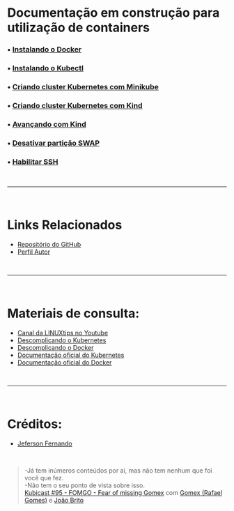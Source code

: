 # Documentação em construção para utilização de containers

### &#x2022; [Instalando o Docker](./capitulo/instalando-o-docker.md)

### &#x2022; [Instalando o Kubectl](./capitulo/instalando-o-kubectl.md)

### &#x2022; [Criando cluster Kubernetes com Minikube](./capitulo/criando-cluster-kubernetes-com-minikube.md)

### &#x2022; [Criando cluster Kubernetes com Kind](./capitulo/criando-cluster-kubernetes-com-kind.md)

### &#x2022; [Avançando com Kind](./capitulo/avancando-com-kind.md)

### &#x2022; [Desativar partição SWAP](./capitulo/desativar-particao-swap.md)

### &#x2022; [Habilitar SSH](./capitulo/habilitar-ssh.md)

<br>
<hr>
<br>

# Links Relacionados
* [Repositório do GitHub](https://github.com/Rapha-Borges/containers-docs)
* [Perfil Autor](https://linktr.ee/raphael_borges)

<br>
<hr>
<br>

# Materiais de consulta: 
* [Canal da LINUXtips no Youtube](https://www.youtube.com/LINUXtips)
* [Descomplicando o Kubernetes](https://github.com/badtuxx/DescomplicandoKubernetes)
* [Descomplicando o Docker](https://github.com/badtuxx/DescomplicandoDocker)
* [Documentação oficial do Kubernetes](https://kubernetes.io/pt-br/docs/home/)
* [Documentação oficial do Docker](https://docs.docker.com/)

<br>
<hr>
<br>

# Créditos:
* [Jeferson Fernando](https://github.com/badtuxx)

<br>

>  -Já tem inúmeros conteúdos por ai, mas não tem nenhum que foi você que fez.<br>
>  -Não tem o seu ponto de vista sobre isso.<br>
> [Kubicast #95 - FOMGO - Fear of missing Gomex](https://open.spotify.com/episode/3rq8e4JpMXyylqEkImKHtL?si=72de6899e93048e7) com [Gomex (Rafael Gomes)](https://github.com/gomex) e [João Brito](https://github.com/juniorjbn)